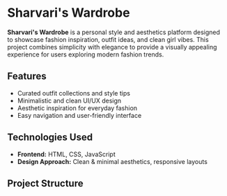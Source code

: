 # Sharvari's Wardrobe

**Sharvari's Wardrobe** is a personal style and aesthetics platform designed to showcase fashion inspiration, outfit ideas, and clean girl vibes. This project combines simplicity with elegance to provide a visually appealing experience for users exploring modern fashion trends.

## Features

- Curated outfit collections and style tips
- Minimalistic and clean UI/UX design
- Aesthetic inspiration for everyday fashion
- Easy navigation and user-friendly interface

## Technologies Used

- **Frontend:** HTML, CSS, JavaScript
- **Design Approach:** Clean & minimal aesthetics, responsive layouts

## Project Structure

